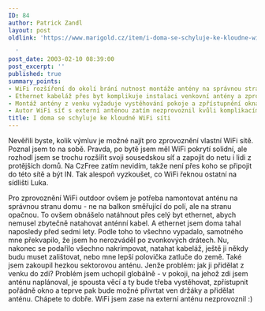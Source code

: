 ```yaml
---
ID: 84
author: Patrick Zandl
layout: post
oldlink: 'https://www.marigold.cz/item/i-doma-se-schyluje-ke-kloudne-wifi-siti

  '
post_date: 2003-02-10 08:39:00
post_excerpt: ''
published: true
summary_points:
- WiFi rozšíření do okolí brání nutnost montáže antény na správnou stranu domu.
- Ethernet kabeláž přes byt komplikuje instalaci venkovní antény a zprovoznění WiFi.
- Montáž antény z venku vyžaduje vystěhování pokoje a zpřístupnění okna.
- Autor WiFi síť s externí anténou zatím nezprovoznil kvůli komplikacím s instalací.
title: I doma se schyluje ke kloudné WiFi síti
---
```


<p>
Nevěřili byste, kolik výmluv je možné najít pro zprovoznění vlastní WiFi sítě. Poznal jsem to na sobě. Pravda, po bytě jsem měl WiFi pokrytí solidní, ale rozhodl jsem se trochu rozšířit svoji sousedskou síť a zapojit do netu i lidi z protějších domů. Na CzFree zatím nevidím, takže není přes koho se připojit do této sítě a být IN. Tak alespoň vyzkoušet, co WiFi řeknou ostatní na sídlišti Luka. </p>

<p>
Pro zprovoznění WiFi outdoor ovšem je potřeba namontovat anténu na správnou stranu domu - ne na balkon směřující do polí, ale na stranu opačnou. To ovšem obnášelo natáhnout přes celý byt ethernet, abych nemusel zbytečně natahovat anténní kabel. A ethernet jsem doma tahal naposledy před sedmi lety. Podle toho to všechno vypadalo, samotného mne překvapilo, že jsem ho nerozváděl po zvonkových drátech. Nu, nakonec se podařilo všechno nakrimpovat, natahat kabeláž, ještě ji někdy budu muset zalištovat, nebo mne lepší polovička zatluče do země. Také jsem zakoupil hezkou sektorovou anténu. Jenže problém: jak ji přidělat z venku do zdi? Problém jsem uchopil globálně - v pokoji, na jehož zdi jsem anténu naplánoval, je spousta věcí a ty bude třeba vystěhovat, zpřístupnit pořádně okno a teprve pak bude možné přivrtat ven držáky a přidělat anténu. Chápete to dobře. WiFi jsem zase na externí anténu nezprovoznil :)</p>